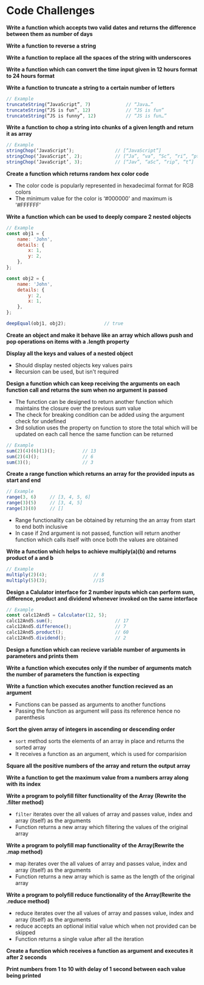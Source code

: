 # Code Challenges

**Write a function which accepts two valid dates and returns the difference between them as number of days**

**Write a function to reverse a string**

**Write a function to replace all the spaces of the string with underscores**

**Write a function which can convert the time input given in 12 hours format to 24 hours format**

**Write a function to truncate a string to a certain number of letters**

```javascript
// Example
truncateString(“JavaScript”, 7)             // “Java…”
truncateString(“JS is fun”, 12)             // “JS is fun”
truncateString(“JS is funny”, 12)           // “JS is fun…”
```

**Write a function to chop a string into chunks of a given length and return it as array**

```javascript
// Example
stringChop(‘JavaScript’);               // [“JavaScript”]
stringChop(‘JavaScript’, 2);            // [“Ja”, “va”, “Sc”, “ri”, “pt”]
stringChop(‘JavaScript’, 3);            // [“Jav”, “aSc”, “rip”, “t”]
````

**Create a function which returns random hex color code**
* The color code is popularly represented in hexadecimal format for RGB colors
* The minimum value for the color is ‘#000000' and maximum is '#FFFFFF’

**Write a function which can be used to deeply compare 2 nested objects**

```javascript
// Example
const obj1 = {
    name: 'John',
    details: {
        x: 1,
        y: 2,
    },
};

const obj2 = {
    name: 'John',
    details: {
        y: 2,
        x: 1,
    },
};

deepEqual(obj1, obj2);              // true
```

**Create an object and make it behave like an array which allows push and pop operations on items with a .length property**

**Display all the keys and values of a nested object**
* Should display nested objects key values pairs
* Recursion can be used, but isn't required

**Design a function which can keep receiving the arguments on each function call and returns the sum when no argument is passed**
* The function can be designed to return another function which maintains the closure over the previous sum value
* The check for breaking condition can be added using the argument check for undefined
* 3rd solution uses the property on function to store the total which will be updated on each call hence the same function can be returned

```javascript
// Example
sum(2)(4)(6)(1)();          // 13
sum(2)(4)();                // 6
sum(3)();                   // 3
```

**Create a range function which returns an array for the provided inputs as start and end**
```javascript
// Example
range(3, 6)     // [3, 4, 5, 6]
range(3)(5)     // [3, 4, 5]
range(3)(0)     // []
```
* Range functionality can be obtained by returning the an array from start to end both inclusive
* In case if 2nd argument is not passed, function will return another function which calls itself with once both the values are obtained

**Write a function which helps to achieve multiply(a)(b) and returns product of a and b**
```javascript
// Example
multiply(2)(4);                 // 8
multiply(5)(3);                 //15
```

**Design a Calulator interface for 2 number inputs which can perform sum, difference, product and dividend whenever invoked on the same interface**
```javascript
// Example
const calc12And5 = Calculator(12, 5);
calc12And5.sum();                       // 17
calc12And5.difference();                // 7
calc12And5.product();                   // 60
calc12And5.dividend();                  // 2
```

**Design a function which can recieve variable number of arguments in parameters and prints them**

**Write a function which executes only if the number of arguments match the number of parameters the function is expecting**

**Write a function which executes another function recieved as an argument**
* Functions can be passed as arguments to another functions
* Passing the function as argument will pass its reference hence no parenthesis

**Sort the given array of integers in ascending or descending order**

* `sort` method sorts the elements of an array in place and returns the sorted array
* It receives a function as an argument, which is used for comparision

**Square all the positive numbers of the array and return the output array**

**Write a function to get the maximum value from a numbers array along with its index**

**Write a program to polyfill filter functionality of the Array (Rewrite the .filter method)**
* `filter` iterates over the all values of array and passes value, index and array (itself) as the arguments
* Function returns a new array which filtering the values of the original array

**Write a program to polyfill map functionality of the Array(Rewrite the .map method)**
* map iterates over the all values of array and passes value, index and array (itself) as the arguments
* Function returns a new array which is same as the length of the original array

**Write a program to polyfill reduce functionality of the Array(Rewrite the .reduce method)**
* reduce iterates over the all values of array and passes value, index and array (itself) as the arguments
* reduce accepts an optional initial value which when not provided can be skipped
* Function returns a single value after all the iteration

**Create a function which receives a function as argument and executes it after 2 seconds**

**Print numbers from 1 to 10 with delay of 1 second between each value being printed**
